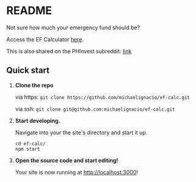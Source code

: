 # README
Not sure how much your emergency fund should be?

Access the EF Calculator [here](https://ef-calc.now.sh/).

This is also shared on the PHInvest subreddit: [link](https://www.reddit.com/r/phinvest/comments/gwdwkr/not_sure_how_much_your_emergency_fund_should_be/)

## Quick start

1.  **Clone the repo**

    via https: `git clone https://github.com/michaelignacio/ef-calc.git`

    via ssh: `git clone git@github.com:michaelignacio/ef-calc.git`

2.  **Start developing.**

    Navigate into your the site's directory and start it up.

    ```
    cd ef-calc/
    npm start
    ```

3.  **Open the source code and start editing!**

    Your site is now running at <a href="http://localhost:3000">http://localhost:3000</a>!
